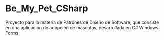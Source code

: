 # Be_My_Pet_CSharp
Proyecto para la materia de Patrones de Diseño de Software, que consiste en una aplicación de adopción de mascotas, desarrollada en C# Windows Forms
